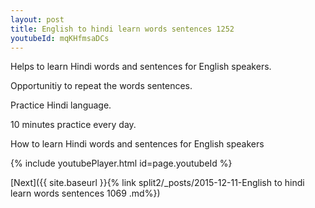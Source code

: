 ```yaml
---
layout: post
title: English to hindi learn words sentences 1252 
youtubeId: mqKHfmsaDCs
---
```

 
 
Helps to learn Hindi words and sentences for English speakers.

Opportunitiy to repeat the words sentences. 

Practice Hindi language. 
 
10 minutes practice every day. 
 
How to learn Hindi words and sentences for English speakers 
 
{% include youtubePlayer.html id=page.youtubeId %}
 
 
[Next]({{ site.baseurl }}{% link  split2/_posts/2015-12-11-English to hindi learn words sentences 1069 .md%})
 
